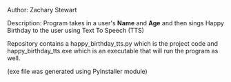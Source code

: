 Author: Zachary Stewart

Description: Program takes in a user's **Name** and **Age** and then sings Happy Birthday to the user using Text To Speech (TTS)

Repository contains a happy_birthday_tts.py which is the project code and happy_birthday_tts.exe which is an executable that will run the program as well.

(exe file was generated using PyInstaller module)
